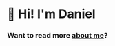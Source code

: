 # 👋 Hi! I'm Daniel

### Want to  read more [about me](https://danielvelara.github.io/about/)?


<!---
<a href="https://www.linkedin.com/in/danielvelara"><img src="https://img.shields.io/badge/LinkedIn-0077B5?style=for-the-badge&logo=linkedin&logoColor=white" alt="LinkedIn" ></a>
<a href="https://github.com/danielvelara"><img src="https://img.shields.io/badge/GitHub-100000?style=for-the-badge&logo=github&logoColor=white" alt="GitHub" ></a>
<img src="https://media.giphy.com/media/WUlplcMpOCEmTGBtBW/giphy.gif" width="120">

-->



